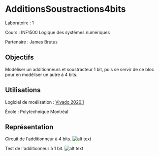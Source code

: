 # AdditionsSoustractions4bits
Laboratoire : 1 

Cours : INF1500 Logique des systèmes numériques

Partenaire : James Brutus


## Objectifs
Modéliser un additionneurs et soustracteur 1 bit, puis se servir de ce bloc pour en modéliser un autre à 4 bits.

## Utilisations
Logiciel de moélisation : [Vivado 2020.1](https://www.xilinx.com/support/download.html)

École : Polytechnique Montréal


## Représentation
Circuit de l'additionneur à 4 bits.
![alt text](https://github.com/TritzA/AdditionsSoustractions4bits/blob/master/modele4bits.PNG)

Test de l'additionneur à 1 bit.
![alt text](https://github.com/TritzA/AdditionsSoustractions4bits/blob/master/tests1bit.PNG)
